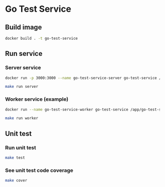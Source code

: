 # Go Test Service

## Build image

```bash
docker build . -t go-test-service 
```

## Run service

### Server service

```bash
docker run -p 3000:3000 --name go-test-service-server go-test-service /app/go-test-service server
```

```bash
make run server
```

### Worker service (example)

```bash
docker run --name go-test-service-worker go-test-service /app/go-test-service server
```

```bash
make run worker
```

## Unit test

### Run unit test

```bash
make test
```

### See unit test code coverage

```bash
make cover
```